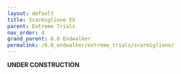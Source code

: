 ```yaml
---
layout: default
title: Scarmiglione EX
parent: Extreme Trials
nav_order: 4
grand_parent: 6.0 Endwalker
permalink: /6.0_endwalker/extreme_trials/scarmiglione/
---
```


**UNDER CONSTRUCTION**